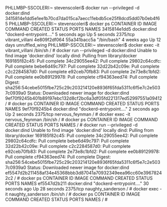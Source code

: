 PHLLMBP-SSCOLERI:~ stevenscoleri$ docker run --privileged -d docker:dind
3415814e1dd5e1ee1b70cd7da015ca7aecc11ebdb5ce25f8dcd5dd07b0eb4f65
PHLLMBP-SSCOLERI:~ stevenscoleri$ docker ps
CONTAINER ID        IMAGE               COMMAND                  CREATED             STATUS              PORTS               NAMES
3415814e1dd5        docker:dind         "dockerd-entrypoint.…"   5 seconds ago       Up 5 seconds        2375/tcp            vibrant_villani
4e809f2df064        55a341bacc5a        "/bin/bash"              4 weeks ago         Up 12 days                              unruffled_wing
PHLLMBP-SSCOLERI:~ stevenscoleri$ docker exec -it vibrant_villani /bin/sh
/ # docker run --privileged -d docker:dind
Unable to find image 'docker:dind' locally
dind: Pulling from library/docker
169185f82c45: Pull complete
34c29055ee42: Pull complete
29802c64cdfc: Pull complete
bebe6d49c797: Pull complete
32d22b42c09e: Pull complete
c2c2284587d0: Pull complete
e92ceb70fb83: Pull complete
2e73e8c1bfd2: Pull complete
ee0b89129978: Pull complete
cf94363eed74: Pull complete
Digest: sha256:54cebe5015fbe725c29c203214120e8936f65fda5311c6f5e7c2e5037c0939a0
Status: Downloaded newer image for docker:dind
9ef70f9245b401b89197ebc132d8cf2bc6a3df05fd221317ed52997551a09412
/ # docker ps
CONTAINER ID        IMAGE               COMMAND                  CREATED             STATUS              PORTS               NAMES
9ef70f9245b4        docker:dind         "dockerd-entrypoint.…"   2 seconds ago       Up 2 seconds        2375/tcp            nervous_feynman
/ # docker exec -it nervous_feynman /bin/sh
/ # docker ps
CONTAINER ID        IMAGE               COMMAND             CREATED             STATUS              PORTS               NAMES
/ # docker run --privileged -d docker:dind
Unable to find image 'docker:dind' locally
dind: Pulling from library/docker
169185f82c45: Pull complete
34c29055ee42: Pull complete
29802c64cdfc: Pull complete
bebe6d49c797: Pull complete
32d22b42c09e: Pull complete
c2c2284587d0: Pull complete
e92ceb70fb83: Pull complete
2e73e8c1bfd2: Pull complete
ee0b89129978: Pull complete
cf94363eed74: Pull complete
Digest: sha256:54cebe5015fbe725c29c203214120e8936f65fda5311c6f5e7c2e5037c0939a0
Status: Downloaded newer image for docker:dind
ef5547d2b211458af34e45368bbb3d87041a70932349eea96cc60e39678242c2
/ # docker ps
CONTAINER ID        IMAGE               COMMAND                  CREATED             STATUS              PORTS               NAMES
ef5547d2b211        docker:dind         "dockerd-entrypoint.…"   30 seconds ago      Up 28 seconds       2375/tcp            naughty_sanderson
/ # docker exec -it naughty_sanderson /bin/sh
/ # docker ps
CONTAINER ID        IMAGE               COMMAND             CREATED             STATUS              PORTS               NAMES
/ #
